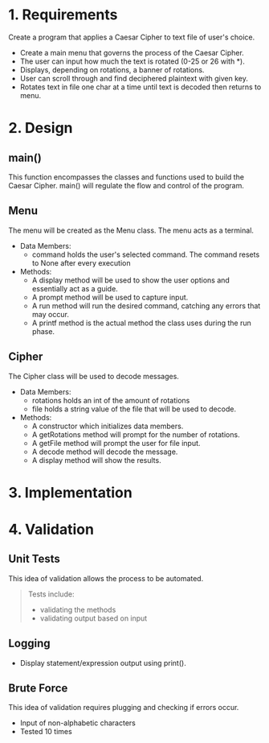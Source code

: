 # 1. Requirements
Create a program that applies a Caesar Cipher to text file of user's choice. 
* Create a main menu that governs the process of the Caesar Cipher. 
* The user can input how much the text is rotated (0-25 or 26 with *). 
* Displays, depending on rotations, a banner of rotations.
* User can scroll through and find deciphered plaintext with given key.
* Rotates text in file one char at a time until text is decoded then returns to menu.

# 2. Design
## main()
This function encompasses the classes and functions used to build the Caesar Cipher.
main() will regulate the flow and control of the program. 
## Menu
The menu will be created as the Menu class. The menu acts as a terminal.
* Data Members:
    * command holds the user's selected command. The command resets to None after every execution
* Methods:
    * A display method will be used to show the user options and essentially act as a guide.
    * A prompt method will be used to capture input.
    * A run method will run the desired command, catching any errors that may occur.
    * A printf method is the actual method the class uses during the run phase.
## Cipher
 The Cipher class will be used to decode messages.
 * Data Members:
    * rotations holds an int of the amount of rotations
    * file holds a string value of the file that will be used to decode.
 * Methods:
    * A constructor which initializes data members.
    * A getRotations method will prompt for the number of rotations.
    * A getFile method will prompt the user for file input.
     * A decode method will decode the message.
     * A display method will show the results.
# 3. Implementation 
# 4. Validation
## Unit Tests
This idea of validation allows the process to be automated.
> Tests include:
>* validating the methods
>* validating output based on input
## Logging
* Display statement/expression output using print().
## Brute Force
This idea of validation requires plugging and checking if errors occur.
* Input of non-alphabetic characters
* Tested 10 times
